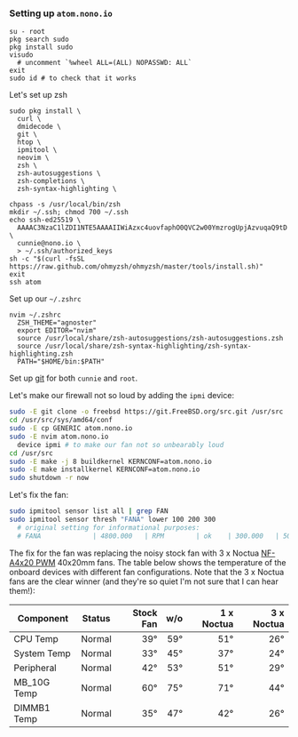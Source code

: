 ### Setting up `atom.nono.io`

```
su - root
pkg search sudo
pkg install sudo
visudo
  # uncomment `%wheel ALL=(ALL) NOPASSWD: ALL`
exit
sudo id # to check that it works
```

Let's set up zsh

```
sudo pkg install \
  curl \
  dmidecode \
  git \
  htop \
  ipmitool \
  neovim \
  zsh \
  zsh-autosuggestions \
  zsh-completions \
  zsh-syntax-highlighting \

chpass -s /usr/local/bin/zsh
mkdir ~/.ssh; chmod 700 ~/.ssh
echo ssh-ed25519 \
  AAAAC3NzaC1lZDI1NTE5AAAAIIWiAzxc4uovfaphO0QVC2w00YmzrogUpjAzvuqaQ9tD \
  cunnie@nono.io \
  > ~/.ssh/authorized_keys
sh -c "$(curl -fsSL https://raw.github.com/ohmyzsh/ohmyzsh/master/tools/install.sh)"
exit
ssh atom
```

Set up our `~/.zshrc`

```
nvim ~/.zshrc
  ZSH_THEME="agnoster"
  export EDITOR="nvim"
  source /usr/local/share/zsh-autosuggestions/zsh-autosuggestions.zsh
  source /usr/local/share/zsh-syntax-highlighting/zsh-syntax-highlighting.zsh
  PATH="$HOME/bin:$PATH"
```

Set up [git](https://github.com/cunnie/docs/blob/master/git.md) for both
`cunnie` and `root`.

Let's make our firewall not so loud by adding the `ipmi` device:

```bash
sudo -E git clone -o freebsd https://git.FreeBSD.org/src.git /usr/src
cd /usr/src/sys/amd64/conf
sudo -E cp GENERIC atom.nono.io
sudo -E nvim atom.nono.io
  device ipmi # to make our fan not so unbearably loud
cd /usr/src
sudo -E make -j 8 buildkernel KERNCONF=atom.nono.io
sudo -E make installkernel KERNCONF=atom.nono.io
sudo shutdown -r now
```

Let's fix the fan:

```bash
sudo ipmitool sensor list all | grep FAN
sudo ipmitool sensor thresh "FANA" lower 100 200 300
  # original setting for informational purposes:
  # FANA             | 4800.000   | RPM        | ok    | 300.000   | 500.000   | 700.000   | 25300.000 | 25400.000 | 25500.000
```

The fix for the fan was replacing the noisy stock fan with 3 x Noctua [NF-A4x20
PWM](https://noctua.at/en/products/fan/nf-a4x20-pwm) 40x20mm fans. The table
below shows the temperature of the onboard devices with different fan
configurations. Note that the 3 x Noctua fans are the clear winner (and they're
so quiet I'm not sure that I can hear them!):

| Component     | Status |    Stock Fan | w/o | 1 x Noctua | 3 x Noctua |
|---------------|--------|-------------:|----:|-----------:|-----------:|
| CPU Temp	| Normal |          39° | 59° |        51° |        26° |
| System Temp	| Normal |          33° | 45° |        37° |        24° |
| Peripheral	| Normal |          42° | 53° |        51° |        29° |
| MB_10G Temp	| Normal |          60° | 75° |        71° |        44° |
| DIMMB1 Temp	| Normal |          35° | 47° |        42° |        26° |
